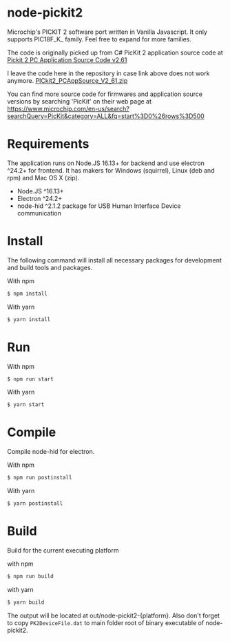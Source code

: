 # node-pickit2
Microchip's PICKIT 2 software port written in Vanilla Javascript. It only supports PIC18F_K_ family. Feel free to expand for more families.

The code is originally picked up from C# PicKit 2 application source code at [Pickit 2 PC Application Source Code v2.61](https://ww1.microchip.com/downloads/aemDocuments/documents/OTH/ProductDocuments/SoftwareLibraries/Firmware/PICkit2_PCAppSource_V2_61.zip)

I leave the code here in the repository in case link above does not work anymore. [PICkit2_PCAppSource_V2_61.zip](PICkit2_PCAppSource_V2_61.zip)

You can find more source code for firmwares and application source versions by searching 'PicKit' on their web page at https://www.microchip.com/en-us/search?searchQuery=PicKit&category=ALL&fq=start%3D0%26rows%3D500

# Requirements

The application runs on Node.JS 16.13+ for backend and use electron ^24.2+ for frontend. It has makers for Windows (squirrel), Linux (deb and rpm) and Mac OS X (zip).

- Node.JS ^16.13+
- Electron ^24.2+
- node-hid ^2.1.2 package for USB Human Interface Device communication

# Install

The following command will install all necessary packages for development and build tools and packages.

With npm
```bash
$ npm install
```

With yarn
```bash
$ yarn install
```

# Run

With npm
```bash
$ npm run start
```

With yarn
```bash
$ yarn start
```

# Compile

Compile node-hid for electron.

With npm
```bash
$ npm run postinstall
```

With yarn
```bash
$ yarn postinstall
```

# Build

Build for the current executing platform

with npm
```bash
$ npm run build
```

with yarn
```bash
$ yarn build
```

The output will be located at out/node-pickit2-{platform}.
Also don't forget to copy ```PK2DeviceFile.dat``` to main folder root of binary executable of node-pickit2.
